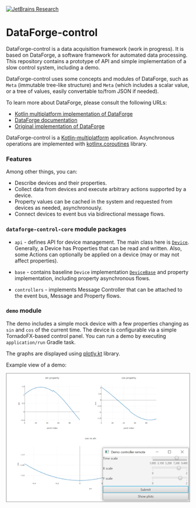 [![JetBrains Research](https://jb.gg/badges/research.svg)](https://confluence.jetbrains.com/display/ALL/JetBrains+on+GitHub)

# DataForge-control

DataForge-control is a data acquisition framework (work in progress). It is based on DataForge, a software framework for automated data processing.
This repository contains a prototype of API and simple implementation 
of a slow control system, including a demo.

DataForge-control uses some concepts and modules of DataForge, 
such as `Meta` (immutable tree-like structure) and `Meta` (which 
includes a scalar value, or a tree of values, easily convertable to/from JSON 
if needed).  

To learn more about DataForge, please consult the following URLs:
 * [Kotlin multiplatform implementation of DataForge](https://github.com/mipt-npm/dataforge-core)  
 * [DataForge documentation](http://npm.mipt.ru/dataforge/) 
 * [Original implementation of DataForge](https://bitbucket.org/Altavir/dataforge/src/default/)

DataForge-control is a [Kotlin-multiplatform](https://kotlinlang.org/docs/reference/multiplatform.html)
application. Asynchronous operations are implemented with 
[kotlinx.coroutines](https://github.com/Kotlin/kotlinx.coroutines) library.


### Features
Among other things, you can:
- Describe devices and their properties. 
- Collect data from devices and execute arbitrary actions supported by a device.
- Property values can be cached in the system and requested from devices as needed, asynchronously.
- Connect devices to event bus via bidirectional message flows.

### `dataforge-control-core` module packages

- `api` - defines API for device management. The main class here is 
[`Device`](controls-core/src/commonMain/kotlin/ru/mipt/npm/controls/api/Device.kt).
Generally, a Device has Properties that can be read and written. Also, some Actions
can optionally be applied on a device (may or may not affect properties). 

- `base` - contains baseline `Device` implementation 
[`DeviceBase`](controls-core/src/commonMain/kotlin/ru/mipt/npm/controls/base/DeviceBase.kt)
and property implementation, including property asynchronous flows.

- `controllers` - implements Message Controller that can be attached to the event bus, Message 
and Property flows.

### `demo` module

The demo includes a simple mock device with a few properties changing as `sin` and `cos` of
the current time. The device is configurable via a simple TornadoFX-based control panel. 
You can run a demo by executing `application/run` Gradle task. 

The graphs are displayed using [plotly.kt](https://github.com/mipt-npm/plotly.kt) library.

Example view of a demo:

![](docs/pictures/demo-view.png)
